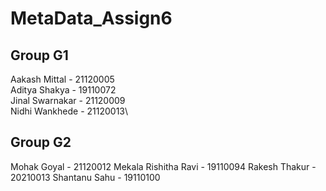 # MetaData_Assign6

Group G1 
-----------------------------------

Aakash Mittal - 21120005\
Aditya Shakya - 19110072\
Jinal Swarnakar - 21120009\
Nidhi Wankhede - 21120013\


Group G2 
-----------------------------------

Mohak Goyal - 21120012
Mekala Rishitha Ravi - 19110094
Rakesh Thakur - 20210013
Shantanu Sahu - 19110100
